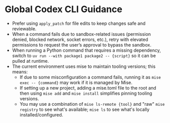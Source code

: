 # Global Codex CLI Guidance

- Prefer using `apply_patch` for file edits to keep changes safe and reviewable.
- When a command fails due to sandbox-related issues (permission denied, blocked network, socket errors, etc.), retry with elevated permissions to request the user’s approval to bypass the sandbox.
- When running a Python command that requires a missing dependency, switch to `uv run --with package1 package2 -- {script}` so it can be pulled at runtime.
- The current environment uses mise to maintain tooling versions; this means:
  - If due to some misconfiguration a command fails, running it as `mise exec -- {command}` may work if it is managed by Mise.
  - If setting up a new project, adding a mise.toml file to the root and then using `mise add` and `mise install` simplifies pinning tooling versions.
  - You may use a combination of `mise ls-remote {tool}` and "raw" `mise registry` to see what's available; `mise ls` to see what's locally installed/configured.
